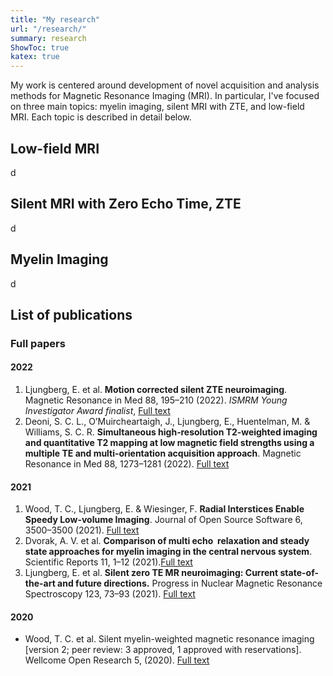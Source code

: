 ```yaml
---
title: "My research"
url: "/research/"
summary: research
ShowToc: true
katex: true
---
```


My work is centered around development of novel acquisition and analysis methods for Magnetic Resonance Imaging (MRI). In particular, I've focused on three main topics: myelin imaging, silent MRI with ZTE, and low-field MRI. Each topic is described in detail below. 

## Low-field MRI
d

## Silent MRI with Zero Echo Time, ZTE
d

## Myelin Imaging
d

## List of publications


### Full papers

#### 2022
1. Ljungberg, E. et al. **Motion corrected silent ZTE neuroimaging**. Magnetic Resonance in Med 88, 195–210 (2022). _ISMRM Young Investigator Award finalist_, [Full text](https://onlinelibrary.wiley.com/doi/10.1002/mrm.29201)
2. Deoni, S. C. L., O’Muircheartaigh, J., Ljungberg, E., Huentelman, M. & Williams, S. C. R. **Simultaneous high‐resolution T2‐weighted imaging and quantitative T2 mapping at low magnetic field strengths using a multiple TE and multi‐orientation acquisition approach**. Magnetic Resonance in Med 88, 1273–1281 (2022). [Full text](https://onlinelibrary.wiley.com/doi/10.1002/mrm.29273)

#### 2021
1. Wood, T. C., Ljungberg, E. & Wiesinger, F. **Radial Interstices Enable Speedy Low-volume Imaging**. Journal of Open Source Software 6, 3500–3500 (2021). [Full text](http://www.doi.org/10.21105/joss.03500)
2. Dvorak, A. V. et al. **Comparison of multi echo ­ relaxation and steady state approaches for myelin imaging in the central nervous system**. Scientific Reports 11, 1–12 (2021).[Full text](https://doi.org/10.1038/s41598-020-80585-7)
3. Ljungberg, E. et al. **Silent zero TE MR neuroimaging: Current state-of-the-art and future directions.** Progress in Nuclear Magnetic Resonance Spectroscopy 123, 73–93 (2021). [Full text](http://www.doi.org/10.1016/j.pnmrs.2021.03.002)

#### 2020
- Wood, T. C. et al. Silent myelin-weighted magnetic resonance imaging [version 2; peer review: 3 approved, 1 approved with reservations]. Wellcome Open Research 5, (2020). [Full text](https://doi.org/10.12688/wellcomeopenres.15845.2)
